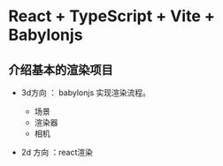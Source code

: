 # React + TypeScript + Vite + Babylonjs

## 介绍基本的渲染项目

- 3d方向 ： babylonjs 实现渲染流程。
    - 场景
    - 渲染器
    - 相机

- 2d 方向 ：react渲染
